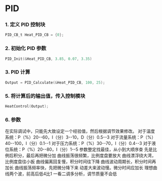 # PID

### 1. 定义 PID 控制块

```c
PID_CB_t Heat_PID_CB = {0};
```

### 2. 初始化 PID 参数

```c
PID_Init(&Heat_PID_CB, 3.85, 0.07, 3.35)
```

### 3. PID 计算

```c
Output = PID_Calculate(&Heat_PID_CB, 100, 25);
```

### 5. 将计算后的输出值，传入控制模块

```c
HeatControl(Output);
```

### 6. 参数

在实际调试中，只能先大致设定一个经验值，然后根据调节效果修改。
对于温度系统：P（%）20--60，I（分）3--10，D（分）0.5--3
对于流量系统：P（%）40--100，I（分）0.1--1
对于压力系统：P（%）30--70，I（分）0.4--3
对于液位系统：P（%）20--80，I（分）1--5
参数整定找最佳，从小到大顺序查
先是比例后积分，最后再把微分加
曲线振荡很频繁，比例度盘要放大
曲线漂浮绕大湾，比例度盘往小扳
曲线偏离回复慢，积分时间往下降
曲线波动周期长，积分时间再加长
曲线振荡频率快，先把微分降下来
动差大来波动慢。微分时间应加长
理想曲线两个波，前高后低4比1
一看二调多分析，调节质量不会低